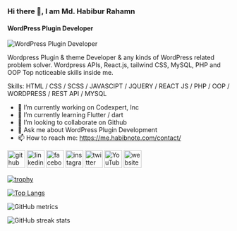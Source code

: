 ### Hi there 👋, I am Md. Habibur Rahamn
#### WordPress Plugin Developer
![WordPress Plugin Developer](https://me.habibnote.com/wp-content/uploads/2023/10/Untitled.png)

Wordpress Plugin & theme Developer & any kinds of WordPress related problem solver. Wordpress APIs, React.js, tailwind CSS, MySQL, PHP and OOP Top noticeable skills inside me.

Skills: HTML / CSS / SCSS / JAVASCIPT / JQUERY / REACT JS / PHP / OOP / WORDPRESS / REST API / MYSQL

- 🔭 I’m currently working on Codexpert, Inc 
- 🌱 I’m currently learning Flutter / dart  
- 👯 I’m looking to collaborate on Github 
- 💬 Ask me about WordPress Plugin Development 
- 📫 How to reach me: https://me.habibnote.com/contact/ 


[<img src='https://cdn.jsdelivr.net/npm/simple-icons@3.0.1/icons/github.svg' alt='github' height='40'>](https://github.com/habibnote)  [<img src='https://cdn.jsdelivr.net/npm/simple-icons@3.0.1/icons/linkedin.svg' alt='linkedin' height='40'>](https://www.linkedin.com/in/habib333/)  [<img src='https://cdn.jsdelivr.net/npm/simple-icons@3.0.1/icons/facebook.svg' alt='facebook' height='40'>](https://www.facebook.com/md.Habib333)  [<img src='https://cdn.jsdelivr.net/npm/simple-icons@3.0.1/icons/instagram.svg' alt='instagram' height='40'>](https://www.instagram.com/md.habib24/)  [<img src='https://cdn.jsdelivr.net/npm/simple-icons@3.0.1/icons/twitter.svg' alt='twitter' height='40'>](https://twitter.com/habibnote)  [<img src='https://cdn.jsdelivr.net/npm/simple-icons@3.0.1/icons/youtube.svg' alt='YouTube' height='40'>](https://www.youtube.com/channel/LearnWith-Habib)  [<img src='https://cdn.jsdelivr.net/npm/simple-icons@3.0.1/icons/icloud.svg' alt='website' height='40'>](https://me.habibnote.com/)  

[![trophy](https://github-profile-trophy.vercel.app/?username=habibnote)](https://github.com/ryo-ma/github-profile-trophy)

[![Top Langs](https://github-readme-stats.vercel.app/api/top-langs/?username=habibnote)](https://github.com/anuraghazra/github-readme-stats)

![GitHub metrics](https://metrics.lecoq.io/habibnote)  

![GitHub streak stats](https://streak-stats.demolab.com/?user=habibnote)  

